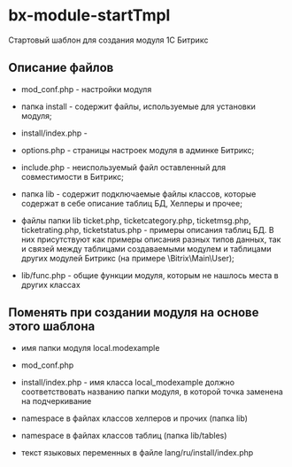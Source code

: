 # bx-module-startTmpl

Стартовый шаблон для создания модуля 1С Битрикс

## Описание файлов

* mod_conf.php - настройки модуля

* папка install - содержит файлы, используемые для установки модуля;

* install/index.php - 

* options.php - страницы настроек модуля в админке Битрикс;

* include.php - неиспользуемый файл оставленный для совместимости в Битрикс;

* папка lib - содержит подключаемые файлы классов, которые содержат в себе описание таблиц БД, Хелперы и прочее;

* файлы папки lib ticket.php, ticketcategory.php, ticketmsg.php, ticketrating.php, ticketstatus.php - примеры
описания таблиц БД. В них присутствуют как примеры описания разных типов данных, 
так и связей между таблицами создаваемыми модулем и таблицами других модулей Битрикс (на примере \Bitrix\Main\User);
 
* lib/func.php - общие функции модуля, которым не нашлось места в других классах

## Поменять при создании модуля на основе этого шаблона

* имя папки модуля local.modexample

* mod_conf.php

* install/index.php - имя класса local_modexample должно соответствовать 
названию папки модуля, в которой точка заменена на подчеркивание

* namespace в файлах классов хелперов и прочих (папка lib)

* namespace в файлах классов таблиц (папка lib/tables)

* текст языковых переменных в файле lang/ru/install/index.php
